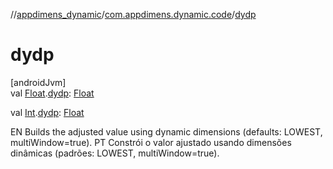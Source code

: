 //[appdimens_dynamic](../../README.md)/[com.appdimens.dynamic.code](README.md)/[dydp](dydp.md)

# dydp

[androidJvm]\
val [Float](https://kotlinlang.org/api/core/kotlin-stdlib/kotlin/-float/index.html).[dydp](dydp.md): [Float](https://kotlinlang.org/api/core/kotlin-stdlib/kotlin/-float/index.html)

val [Int](https://kotlinlang.org/api/core/kotlin-stdlib/kotlin/-int/index.html).[dydp](dydp.md): [Float](https://kotlinlang.org/api/core/kotlin-stdlib/kotlin/-float/index.html)

EN Builds the adjusted value using dynamic dimensions (defaults: LOWEST, multiWindow=true). PT Constrói o valor ajustado usando dimensões dinâmicas (padrões: LOWEST, multiWindow=true).